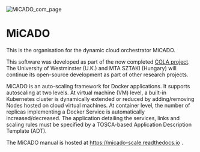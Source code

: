 ![MiCADO_com_page](https://user-images.githubusercontent.com/35102795/176885832-97605b5d-6dcf-442c-8154-077640d13c8f.png)

# MiCADO

This is the organisation for the dynamic cloud orchestrator MiCADO.

This software was developed as part of the now completed [COLA project](https://cordis.europa.eu/project/id/731574).
The University of Westminster (U.K.) and MTA SZTAKI (Hungary) will
continue its open-source development as part of other research projects.

MiCADO is an auto-scaling framework for Docker applications. It supports autoscaling at two levels. At virtual machine (VM) level, a built-in Kubernetes cluster is dynamically extended or reduced by adding/removing Nodes hosted on cloud virtual machines. At container level, the number of replicas implementing a Docker Service is automatically increased/decreased. The application detailing the services, links and scaling rules must be specified by a TOSCA-based Application Description Template (ADT).

The MiCADO manual is hosted at https://micado-scale.readthedocs.io .

<!--

**Here are some ideas to get you started:**

🙋‍♀️ A short introduction - what is your organization all about?
🌈 Contribution guidelines - how can the community get involved?
👩‍💻 Useful resources - where can the community find your docs? Is there anything else the community should know?
🍿 Fun facts - what does your team eat for breakfast?
🧙 Remember, you can do mighty things with the power of [Markdown](https://docs.github.com/github/writing-on-github/getting-started-with-writing-and-formatting-on-github/basic-writing-and-formatting-syntax)
-->
